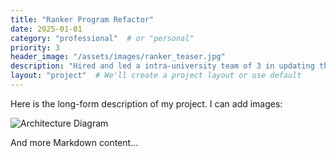 ```yaml
---
title: "Ranker Program Refactor"
date: 2025-01-01
category: "professional"  # or "personal"
priority: 3
header_image: "/assets/images/ranker_teaser.jpg"
description: "Hired and led a intra-university team of 3 in updating the Amboseli Baboon Lab's 'Ranker' Program."
layout: "project"  # We'll create a project layout or use default
---
```

Here is the long-form description of my project. I can add images:

![Architecture Diagram](/assets/images/tower.jpg)

And more Markdown content...
